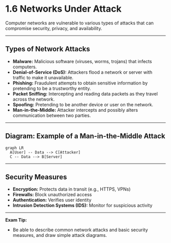 # 1.6 Networks Under Attack

Computer networks are vulnerable to various types of attacks that can compromise security, privacy, and availability.

---

## Types of Network Attacks

- **Malware:** Malicious software (viruses, worms, trojans) that infects computers.
- **Denial-of-Service (DoS):** Attackers flood a network or server with traffic to make it unavailable.
- **Phishing:** Fraudulent attempts to obtain sensitive information by pretending to be a trustworthy entity.
- **Packet Sniffing:** Intercepting and reading data packets as they travel across the network.
- **Spoofing:** Pretending to be another device or user on the network.
- **Man-in-the-Middle:** Attacker intercepts and possibly alters communication between two parties.

---

## Diagram: Example of a Man-in-the-Middle Attack

```mermaid
graph LR
  A[User] -- Data --> C[Attacker]
  C -- Data --> B[Server]
```

---

## Security Measures

- **Encryption:** Protects data in transit (e.g., HTTPS, VPNs)
- **Firewalls:** Block unauthorized access
- **Authentication:** Verifies user identity
- **Intrusion Detection Systems (IDS):** Monitor for suspicious activity

---

**Exam Tip:**
- Be able to describe common network attacks and basic security measures, and draw simple attack diagrams. 